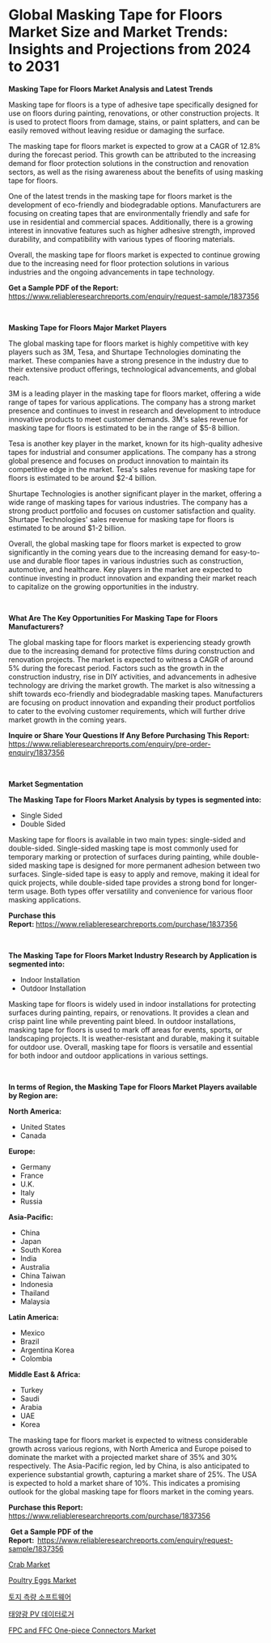 <p><h1>Global Masking Tape for Floors Market Size and Market Trends: Insights and Projections from 2024 to 2031</h1></p><p><strong>Masking Tape for Floors Market Analysis and Latest Trends</strong></p>
<p><p>Masking tape for floors is a type of adhesive tape specifically designed for use on floors during painting, renovations, or other construction projects. It is used to protect floors from damage, stains, or paint splatters, and can be easily removed without leaving residue or damaging the surface.</p><p>The masking tape for floors market is expected to grow at a CAGR of 12.8% during the forecast period. This growth can be attributed to the increasing demand for floor protection solutions in the construction and renovation sectors, as well as the rising awareness about the benefits of using masking tape for floors.</p><p>One of the latest trends in the masking tape for floors market is the development of eco-friendly and biodegradable options. Manufacturers are focusing on creating tapes that are environmentally friendly and safe for use in residential and commercial spaces. Additionally, there is a growing interest in innovative features such as higher adhesive strength, improved durability, and compatibility with various types of flooring materials.</p><p>Overall, the masking tape for floors market is expected to continue growing due to the increasing need for floor protection solutions in various industries and the ongoing advancements in tape technology.</p></p>
<p><strong>Get a Sample PDF of the Report:&nbsp;</strong> <a href="https://www.reliableresearchreports.com/enquiry/request-sample/1837356">https://www.reliableresearchreports.com/enquiry/request-sample/1837356</a></p>
<p>&nbsp;</p>
<p><strong>Masking Tape for Floors Major Market Players</strong></p>
<p><p>The global masking tape for floors market is highly competitive with key players such as 3M, Tesa, and Shurtape Technologies dominating the market. These companies have a strong presence in the industry due to their extensive product offerings, technological advancements, and global reach.</p><p>3M is a leading player in the masking tape for floors market, offering a wide range of tapes for various applications. The company has a strong market presence and continues to invest in research and development to introduce innovative products to meet customer demands. 3M's sales revenue for masking tape for floors is estimated to be in the range of $5-8 billion.</p><p>Tesa is another key player in the market, known for its high-quality adhesive tapes for industrial and consumer applications. The company has a strong global presence and focuses on product innovation to maintain its competitive edge in the market. Tesa's sales revenue for masking tape for floors is estimated to be around $2-4 billion.</p><p>Shurtape Technologies is another significant player in the market, offering a wide range of masking tapes for various industries. The company has a strong product portfolio and focuses on customer satisfaction and quality. Shurtape Technologies' sales revenue for masking tape for floors is estimated to be around $1-2 billion.</p><p>Overall, the global masking tape for floors market is expected to grow significantly in the coming years due to the increasing demand for easy-to-use and durable floor tapes in various industries such as construction, automotive, and healthcare. Key players in the market are expected to continue investing in product innovation and expanding their market reach to capitalize on the growing opportunities in the industry.</p></p>
<p>&nbsp;</p>
<p><strong>What Are The Key Opportunities For Masking Tape for Floors Manufacturers?</strong></p>
<p><p>The global masking tape for floors market is experiencing steady growth due to the increasing demand for protective films during construction and renovation projects. The market is expected to witness a CAGR of around 5% during the forecast period. Factors such as the growth in the construction industry, rise in DIY activities, and advancements in adhesive technology are driving the market growth. The market is also witnessing a shift towards eco-friendly and biodegradable masking tapes. Manufacturers are focusing on product innovation and expanding their product portfolios to cater to the evolving customer requirements, which will further drive market growth in the coming years.</p></p>
<p><strong>Inquire or Share Your Questions If Any Before Purchasing This Report:</strong> <a href="https://www.reliableresearchreports.com/enquiry/pre-order-enquiry/1837356">https://www.reliableresearchreports.com/enquiry/pre-order-enquiry/1837356</a></p>
<p>&nbsp;</p>
<p><strong>Market Segmentation</strong></p>
<p><strong>The Masking Tape for Floors Market Analysis by types is segmented into:</strong></p>
<p><ul><li>Single Sided</li><li>Double Sided</li></ul></p>
<p><p>Masking tape for floors is available in two main types: single-sided and double-sided. Single-sided masking tape is most commonly used for temporary marking or protection of surfaces during painting, while double-sided masking tape is designed for more permanent adhesion between two surfaces. Single-sided tape is easy to apply and remove, making it ideal for quick projects, while double-sided tape provides a strong bond for longer-term usage. Both types offer versatility and convenience for various floor masking applications.</p></p>
<p><strong>Purchase this Report:&nbsp;</strong><a href="https://www.reliableresearchreports.com/purchase/1837356">https://www.reliableresearchreports.com/purchase/1837356</a></p>
<p>&nbsp;</p>
<p><strong>The Masking Tape for Floors Market Industry Research by Application is segmented into:</strong></p>
<p><ul><li>Indoor Installation</li><li>Outdoor Installation</li></ul></p>
<p><p>Masking tape for floors is widely used in indoor installations for protecting surfaces during painting, repairs, or renovations. It provides a clean and crisp paint line while preventing paint bleed. In outdoor installations, masking tape for floors is used to mark off areas for events, sports, or landscaping projects. It is weather-resistant and durable, making it suitable for outdoor use. Overall, masking tape for floors is versatile and essential for both indoor and outdoor applications in various settings.</p></p>
<p>&nbsp;</p>
<p><strong>In terms of Region, the Masking Tape for Floors Market Players available by Region are:</strong></p>
<p>
    <p> <strong> North America: </strong>
        <ul>
            <li>United States</li>
            <li>Canada</li>
        </ul>
        </p> 
    <p> <strong> Europe: </strong>
        <ul>
            <li>Germany</li>
            <li>France</li>
            <li>U.K.</li>
            <li>Italy</li>
            <li>Russia</li>
        </ul>
        </p> 
    <p> <strong> Asia-Pacific: </strong>
        <ul>
            <li>China</li>
            <li>Japan</li>
            <li>South Korea</li>
            <li>India</li>
            <li>Australia</li>
            <li>China Taiwan</li>
            <li>Indonesia</li>
            <li>Thailand</li>
            <li>Malaysia</li>
        </ul>
        </p> 
    <p> <strong> Latin America: </strong>
        <ul>
            <li>Mexico</li>
            <li>Brazil</li>
            <li>Argentina Korea</li>
            <li>Colombia</li>
        </ul>
        </p> 
    <p> <strong> Middle East & Africa: </strong>
        <ul>
            <li>Turkey</li>
            <li>Saudi</li>
            <li>Arabia</li>
            <li>UAE</li>
            <li>Korea</li>
        </ul>
    </p>
    </p>
<p><p>The masking tape for floors market is expected to witness considerable growth across various regions, with North America and Europe poised to dominate the market with a projected market share of 35% and 30% respectively. The Asia-Pacific region, led by China, is also anticipated to experience substantial growth, capturing a market share of 25%. The USA is expected to hold a market share of 10%. This indicates a promising outlook for the global masking tape for floors market in the coming years.</p></p>
<p><strong>Purchase this Report: </strong><a href="https://www.reliableresearchreports.com/purchase/1837356">https://www.reliableresearchreports.com/purchase/1837356</a></p>
<p>&nbsp;<strong>Get a Sample PDF of the Report:&nbsp;&nbsp;</strong><a href="https://www.reliableresearchreports.com/enquiry/request-sample/1837356">https://www.reliableresearchreports.com/enquiry/request-sample/1837356</a></p>
<p><strong></strong></p>
<p><p><a href="https://issuu.com/reportprime-2/docs/crab-market-size-2030.pptx">Crab Market</a></p><p><a href="https://issuu.com/reportprime-2/docs/poultry-eggs-market-size-2030.pptx">Poultry Eggs Market</a></p><p><a href="https://github.com/vskv4779xr1/Market-Research-Report-List-1/blob/main/34210987048.md">토지 측량 소프트웨어</a></p><p><a href="https://github.com/xvz497517413/Market-Research-Report-List-1/blob/main/13039307047.md">태양광 PV 데이터로거</a></p><p><a href="https://github.com/lubmix/Market-Research-Report-List-2/blob/main/fpc-and-ffc-one-piece-connectors-market.md">FPC and FFC One-piece Connectors Market</a></p></p>